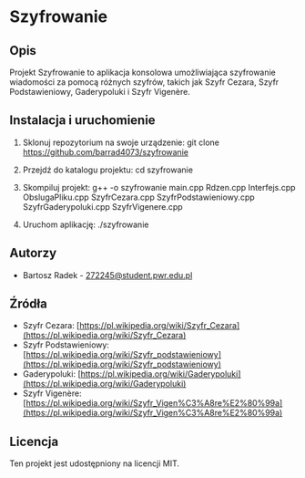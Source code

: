 # Szyfrowanie

## Opis
Projekt Szyfrowanie to aplikacja konsolowa umożliwiająca szyfrowanie wiadomości za pomocą różnych szyfrów, takich jak Szyfr Cezara, Szyfr Podstawieniowy, Gaderypoluki i Szyfr Vigenère.

## Instalacja i uruchomienie
1. Sklonuj repozytorium na swoje urządzenie:
git clone https://github.com/barrad4073/szyfrowanie

2. Przejdź do katalogu projektu:
cd szyfrowanie

3. Skompiluj projekt:
g++ -o szyfrowanie main.cpp Rdzen.cpp Interfejs.cpp ObslugaPliku.cpp SzyfrCezara.cpp SzyfrPodstawieniowy.cpp SzyfrGaderypoluki.cpp SzyfrVigenere.cpp

4. Uruchom aplikację:
./szyfrowanie

## Autorzy
- Bartosz Radek - 272245@student.pwr.edu.pl

## Źródła
- Szyfr Cezara: [https://pl.wikipedia.org/wiki/Szyfr_Cezara](https://pl.wikipedia.org/wiki/Szyfr_Cezara)
- Szyfr Podstawieniowy: [https://pl.wikipedia.org/wiki/Szyfr_podstawieniowy](https://pl.wikipedia.org/wiki/Szyfr_podstawieniowy)
- Gaderypoluki: [https://pl.wikipedia.org/wiki/Gaderypoluki](https://pl.wikipedia.org/wiki/Gaderypoluki)
- Szyfr Vigenère: [https://pl.wikipedia.org/wiki/Szyfr_Vigen%C3%A8re%E2%80%99a](https://pl.wikipedia.org/wiki/Szyfr_Vigen%C3%A8re%E2%80%99a)

## Licencja
Ten projekt jest udostępniony na licencji MIT.
